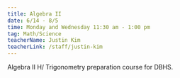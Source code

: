 ```yaml
---
title: Algebra II
date: 6/14 - 8/5
time: Monday and Wednesday 11:30 am - 1:00 pm
tag: Math/Science
teacherName: Justin Kim
teacherLink: /staff/justin-kim
---
```


Algebra II H/ Trigonometry preparation course for DBHS.
